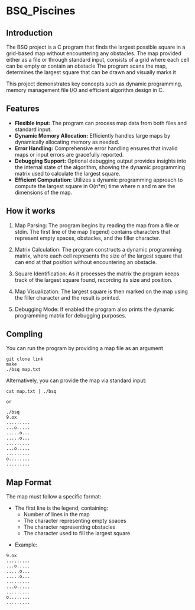 # BSQ_Piscines

## Introduction

The BSQ project is a C program that finds the largest possible square in a grid-based map without encountering any obstacles. The map provided either as a file or through standard input, consists of a grid where each cell can be empty or contain an obstacle
The program scans the map, determines the largest square that can be drawn and visually marks it

This project demonstrates key concepts such as dynamic programming, memory management file I/O and efficient algorithm design in C.

## Features

* <b>Flexible input:</b> The program can process map data from both files and standard input.
* <b>Dynamic Memory Allocation:</b> Efficiently handles large maps by dynamically allocating memory as needed.
* <b>Error Handling:</b> Comprehensive error handling ensures that invalid maps or input errors are gracefully reported.
* <b>Debugging Support:</b> Optional debugging output provides insights into the internal state of the algorithm, showing the dynamic programming matrix used to calculate the largest square.
* <b>Efficient Computation:</b> Utilizes a dynamic programming approach to compute the largest square in O(n*m) time where n and m are the dimensions of the map.

## How it works

1. Map Parsing: The program begins by reading the map from a file or stdin. The first line of the map (legend) contains characters that represent empty spaces, obstacles, and the filler character.

2. Matrix Calculation: The program constructs a dynamic programming matrix, where each cell represents the size of the largest square that can end at that position without encountering an obstacle.

3. Square Identification: As it processes the matrix the program keeps track of the largest square found, recording its size and position.

4. Map Visualization: The largest square is then marked on the map using the filler character and the result is printed.

5. Debugging Mode: If enabled the program also prints the dynamic programming matrix for debugging purposes.

## Compling

You can run the program by providing a map file as an argument
```
git clone link
make
./bsq map.txt
```
Alternatively, you can provide the map via standard input:

```
cat map.txt | ./bsq

or

./bsq
9.ox
.........
...o.....
.....o...
.....o...
.........
...o.....
.........
o........
.........
```
## Map Format

The map must follow a specific format:

* The first line is the legend, containing:
   * Number of lines in the map
   * The character representing empty spaces
   * The character representing obstacles
   * The character used to fill the largest square.

- Example:

```
9.ox
.........
...o.....
.....o...
.....o...
.........
...o.....
.........
o........
.........
```
